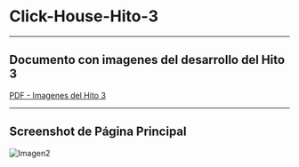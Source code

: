 # Click-House-Hito-3
------
## Documento con imagenes del desarrollo del Hito 3
[PDF - Imagenes del Hito 3](https://github.com/elvis-codev/Click-House-Hito-3/blob/main/Documentacion_Hito3.pdf)

------
## Screenshot de Página Principal
![Imagen2](https://i.ibb.co/0ZLV4x1/43243232234234.png)





